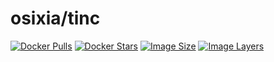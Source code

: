# osixia/tinc

[![Docker Pulls](https://img.shields.io/docker/pulls/osixia/tinc.svg)][hub]
[![Docker Stars](https://img.shields.io/docker/stars/osixia/tinc.svg)][hub]
[![Image Size](https://img.shields.io/imagelayers/image-size/osixia/tinc/latest.svg)](https://imagelayers.io/?images=osixia/tinc:latest)
[![Image Layers](https://img.shields.io/imagelayers/layers/osixia/tinc/latest.svg)](https://imagelayers.io/?images=osixia/tinc:latest)

[hub]: https://hub.docker.com/r/osixia/tinc/

